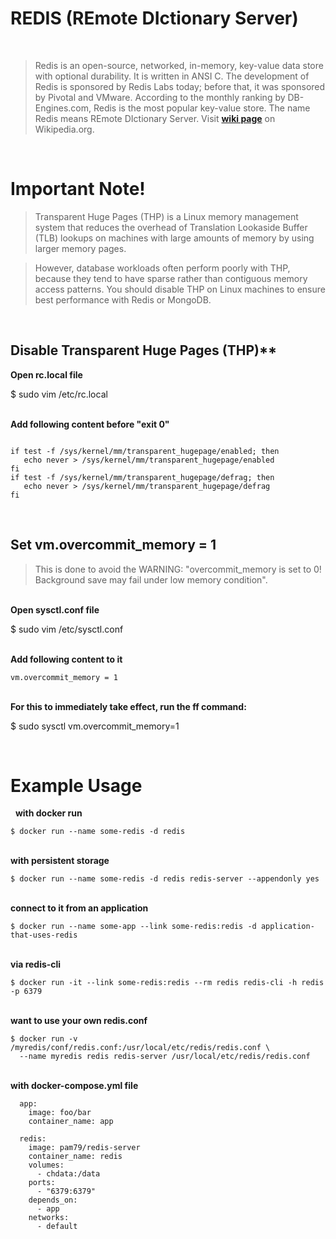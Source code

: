 # **REDIS (REmote DIctionary Server)**
&nbsp;  

>Redis is an open-source, networked, in-memory, key-value data store with optional durability. It is written in ANSI C. The development of Redis is sponsored by Redis Labs today; before that, it was sponsored by Pivotal and VMware. According to the monthly ranking by DB-Engines.com, Redis is the most popular key-value store. The name Redis means REmote DIctionary Server. Visit [**wiki page**](https://en.wikipedia.org/wiki/Redis) on Wikipedia.org.

&nbsp;  
# Important Note!

>Transparent Huge Pages (THP) is a Linux memory management system that reduces the overhead of Translation Lookaside Buffer (TLB) lookups on machines with large amounts of memory by using larger memory pages.

>However, database workloads often perform poorly with THP, because they tend to have sparse rather than contiguous memory access patterns. You should disable THP on Linux machines to ensure best performance with Redis or MongoDB.

&nbsp;  
## Disable Transparent Huge Pages (THP)**

**Open rc.local file**

$ sudo vim /etc/rc.local

&nbsp;  
**Add following content before "exit 0"**

```shell

if test -f /sys/kernel/mm/transparent_hugepage/enabled; then
   echo never > /sys/kernel/mm/transparent_hugepage/enabled
fi
if test -f /sys/kernel/mm/transparent_hugepage/defrag; then
   echo never > /sys/kernel/mm/transparent_hugepage/defrag
fi

```
  
&nbsp;  
## Set vm.overcommit_memory = 1

>This is done to avoid the WARNING: "overcommit_memory is set to 0! Background save may fail under low memory condition".

&nbsp;  
**Open sysctl.conf file**

$ sudo vim /etc/sysctl.conf

&nbsp;  
**Add following content to it**

`vm.overcommit_memory = 1`

&nbsp;  
**For this to immediately take effect, run the ff command:**

$ sudo sysctl vm.overcommit_memory=1 
  
&nbsp;  
# Example Usage

&nbsp; 
**with docker run** 

`$ docker run --name some-redis -d redis`

&nbsp;  
**with persistent storage**

`$ docker run --name some-redis -d redis redis-server --appendonly yes`

&nbsp;  
**connect to it from an application**

`$ docker run --name some-app --link some-redis:redis -d application-that-uses-redis`

&nbsp;  
**via redis-cli**

`$ docker run -it --link some-redis:redis --rm redis redis-cli -h redis -p 6379`

&nbsp;  
**want to use your own redis.conf**

```shell
$ docker run -v /myredis/conf/redis.conf:/usr/local/etc/redis/redis.conf \
  --name myredis redis redis-server /usr/local/etc/redis/redis.conf
```

&nbsp;  
**with docker-compose.yml file** 

```shell
  app:
    image: foo/bar
    container_name: app
  
  redis:
    image: pam79/redis-server
    container_name: redis
    volumes:
      - chdata:/data
    ports:
      - "6379:6379"
    depends_on:
      - app
    networks:
	  - default
```
